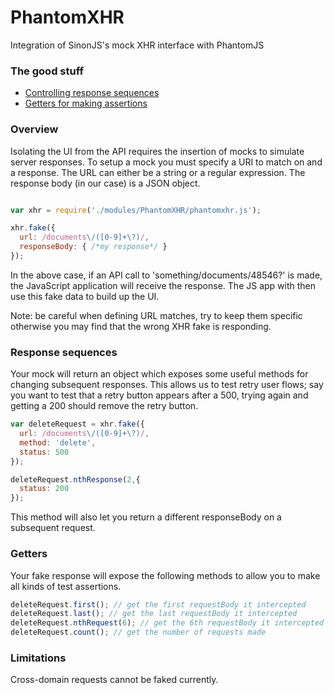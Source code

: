 PhantomXHR
==========

Integration of SinonJS's mock XHR interface with PhantomJS

### The good stuff

* [Controlling response sequences](#sequences)
* [Getters for making assertions](#getters)

### Overview

Isolating the UI from the API requires the insertion of mocks to simulate server responses. To setup a mock you must specify a URI to match on and a response.  The URL can either be a string or a regular expression.  The response body (in our case) is a JSON object.

```javascript

var xhr = require('./modules/PhantomXHR/phantomxhr.js');

xhr.fake({
  url: /documents\/([0-9]+\?)/,
  responseBody: { /*my response*/ }
});
```

In the above case, if an API call to 'something/documents/48546?' is made, the JavaScript application will receive the response.  The JS app with then use this fake data to build up the UI.

Note: be careful when defining URL matches, try to keep them specific otherwise you may find that the wrong XHR fake is responding.

### <a name="sequences"></a> Response sequences

Your mock will return an object which exposes some useful methods for changing subsequent responses.  This allows us to test retry user flows; say you want to test that a retry button appears after a 500, trying again and getting a 200 should remove the retry button.

```javascript
var deleteRequest = xhr.fake({
  url: /documents\/([0-9]+\?)/,
  method: 'delete',
  status: 500
});

deleteRequest.nthResponse(2,{
  status: 200
});
```

This method will also let you return a different responseBody on a subsequent request.

### <a name="getters"></a> Getters

Your fake response will expose the following methods to allow you to make all kinds of test assertions.

```javascript
deleteRequest.first(); // get the first requestBody it intercepted
deleteRequest.last(); // get the last requestBody it intercepted
deleteRequest.nthRequest(6); // get the 6th requestBody it intercepted
deleteRequest.count(); // get the number of requests made
```

### Limitations

Cross-domain requests cannot be faked currently.